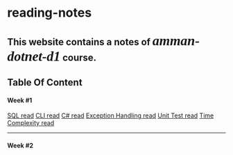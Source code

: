 # reading-notes

## This website contains a notes of *<span style="font-family:Papyrus; font-size:1.5em">amman-dotnet-d1</span>* course.


## Table Of Content

#### Week #1

[SQL read](SQLread.md) [CLI read](CLIread.md) [C# read](CSharpRead.md) [Exception Handling read](ExceptionHandling.md) [Unit Test read](UnitTestRead.md) [Time Complexity read](ComplexityRead.md)

***

#### Week #2